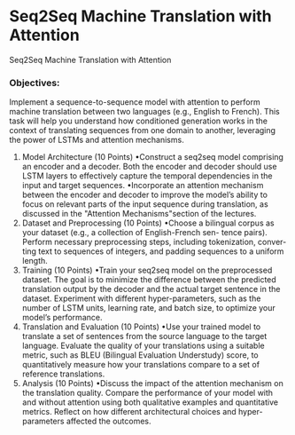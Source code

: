 # Seq2Seq Machine Translation with Attention

Seq2Seq Machine Translation with Attention

### Objectives:

Implement a sequence-to-sequence model with attention to perform machine translation between two languages (e.g., English to French). This task will help you understand how conditioned generation works in the context of translating sequences from one domain to another, leveraging the power of LSTMs and attention mechanisms.

1. Model Architecture (10 Points)
   •Construct a seq2seq model comprising an encoder and a decoder. Both the encoder
   and decoder should use LSTM layers to effectively capture the temporal dependencies
   in the input and target sequences.
   •Incorporate an attention mechanism between the encoder and decoder to improve the
   model’s ability to focus on relevant parts of the input sequence during translation,
   as discussed in the "Attention Mechanisms"section of the lectures.
2. Dataset and Preprocessing (10 Points)
   •Choose a bilingual corpus as your dataset (e.g., a collection of English-French sen-
   tence pairs). Perform necessary preprocessing steps, including tokenization, conver-
   ting text to sequences of integers, and padding sequences to a uniform length.
3. Training (10 Points)
   •Train your seq2seq model on the preprocessed dataset. The goal is to minimize the
   difference between the predicted translation output by the decoder and the actual
   target sentence in the dataset. Experiment with different hyper-parameters, such as
   the number of LSTM units, learning rate, and batch size, to optimize your model’s
   performance.
4. Translation and Evaluation (10 Points)
   •Use your trained model to translate a set of sentences from the source language
   to the target language. Evaluate the quality of your translations using a suitable
   metric, such as BLEU (Bilingual Evaluation Understudy) score, to quantitatively
   measure how your translations compare to a set of reference translations.
5. Analysis (10 Points)
   •Discuss the impact of the attention mechanism on the translation quality. Compare
   the performance of your model with and without attention using both qualitative
   examples and quantitative metrics. Reflect on how different architectural choices
   and hyper-parameters affected the outcomes.

